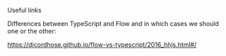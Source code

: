 Useful links

Differences between TypeScript and Flow and in which cases we should one or the other:

https://djcordhose.github.io/flow-vs-typescript/2016_hhjs.html#/
